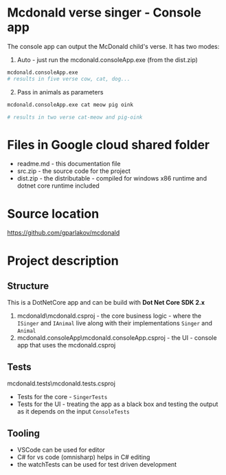 # Mcdonald verse singer - Console app

The console app can output the McDonald child's verse. It has two modes:

1. Auto - just run the mcdonald.consoleApp.exe (from the dist.zip)
```bash
mcdonald.consoleApp.exe 
# results in five verse cow, cat, dog...
``` 
2. Pass in animals as parameters
```bash
mcdonald.consoleApp.exe cat meow pig oink

# results in two verse cat-meow and pig-oink
``` 

# Files in Google cloud shared folder
 * readme.md - this documentation file
 * src.zip - the source code for the project
 * dist.zip - the distributable - compiled for windows x86 runtime and dotnet core runtime included

# Source location
https://github.com/gparlakov/mcdonald

# Project description

## Structure
This is a DotNetCore app and can be build with **Dot Net Core SDK 2.x**
1. mcdonald\mcdonald.csproj - the core business logic - where the `ISinger` and `IAnimal` live along with their implementations `Singer` and `Animal`
2. mcdonald.consoleApp\mcdonald.consoleApp.csproj - the UI - console app that uses the mcdonald.csproj
## Tests
 mcdonald.tests\mcdonald.tests.csproj
* Tests for the core - `SingerTests` 
* Tests for the UI - treating the app as a black box and testing the output as it depends on the input `ConsoleTests` 

## Tooling
 * VSCode can be used for editor 
 * C# for vs code (omnisharp) helps in C# editing
 * the watchTests can be used for test driven development